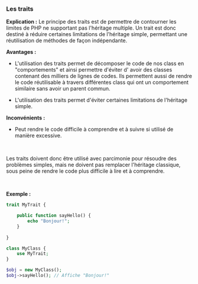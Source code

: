 ### Les traits

**Explication :** Le principe des traits est de permettre de contourner les limites de PHP ne supportant pas
l'héritage multiple. Un trait est donc destiné à réduire certaines limitations de l'héritage simple, permettant une
réutilisation de méthodes de façon indépendante.

**Avantages :**

* L'utilisation des traits permet de décomposer le code de nos class en "comportements" et ainsi permettre d'éviter d'
avoir des classes contenant des milliers de lignes de codes. Ils permettent aussi de rendre le code réutilisable à
travers différentes class qui ont un comportement similaire sans avoir un parent commun.
 
* L'utilisation des traits permet d'éviter certaines limitations de l'héritage simple.

**Inconvénients :**

* Peut rendre le code difficile à comprendre et à suivre si utilisé de manière excessive.

<br />

Les traits doivent donc être utilisé avec parcimonie pour résoudre des problèmes simples, mais ne doivent pas remplacer
l'héritage classique, sous peine de rendre le code plus difficile à lire et à comprendre.

<br />

**Exemple :**

```php
trait MyTrait {

    public function sayHello() {
        echo "Bonjour!";
    }
    
}

class MyClass {
    use MyTrait;
}

$obj = new MyClass();
$obj->sayHello(); // Affiche "Bonjour!"
```